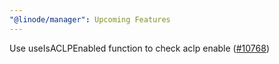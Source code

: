 ```yaml
---
"@linode/manager": Upcoming Features
---
```


Use useIsACLPEnabled function to check aclp enable  ([#10768](https://github.com/linode/manager/pull/10768))
